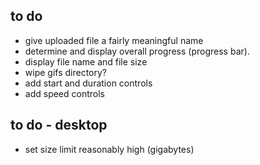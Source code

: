 to do
-----

- give uploaded file a fairly meaningful name
- determine and display overall progress (progress bar).
- display file name and file size
- wipe gifs directory?
- add start and duration controls
- add speed controls




to do - desktop
---------------

- set size limit reasonably high (gigabytes)

